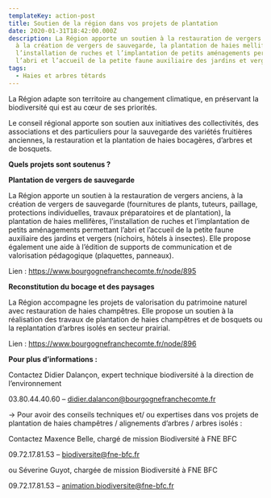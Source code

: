 ```yaml
---
templateKey: action-post
title: Soutien de la région dans vos projets de plantation
date: 2020-01-31T18:42:00.000Z
description: La Région apporte un soutien à la restauration de vergers anciens,
  à la création de vergers de sauvegarde, la plantation de haies mellifères,
  l’installation de ruches et l’implantation de petits aménagements permettant
  l’abri et l’accueil de la petite faune auxiliaire des jardins et vergers.
tags:
  - Haies et arbres têtards
---
```

La Région adapte son territoire au changement climatique, en préservant la biodiversité qui est au cœur de ses priorités.

Le conseil régional apporte son soutien aux initiatives des collectivités, des associations et des particuliers pour la sauvegarde des variétés fruitières anciennes, la restauration et la plantation de haies bocagères, d’arbres et de bosquets.

**Quels projets sont soutenus ?**

**Plantation de vergers de sauvegarde**

La Région apporte un soutien à la restauration de vergers anciens, à la création de vergers de sauvegarde (fournitures de plants, tuteurs, paillage, protections individuelles, travaux préparatoires et de plantation), la plantation de haies mellifères, l’installation de ruches et l’implantation de petits aménagements permettant l’abri et l’accueil de la petite faune auxiliaire des jardins et vergers (nichoirs, hôtels à insectes). Elle propose également une aide à l’édition de supports de communication et de valorisation pédagogique (plaquettes, panneaux).

Lien : <https://www.bourgognefranchecomte.fr/node/895>

**Reconstitution du bocage et des paysages**

La Région accompagne les projets de valorisation du patrimoine naturel avec restauration de haies champêtres. Elle propose un soutien à la réalisation des travaux de plantation de haies champêtres et de bosquets ou la replantation d’arbres isolés en secteur prairial.

Lien : <https://www.bourgognefranchecomte.fr/node/896>

**Pour plus d’informations :**

Contactez Didier Dalançon, expert technique biodiversité à la direction de l’environnement

03.80.44.40.60 – didier.dalancon@bourgognefranchecomte.fr

\-> Pour avoir des conseils techniques et/ ou expertises dans vos projets de plantation de haies champêtres / alignements d’arbres / arbres isolés :

Contactez Maxence Belle, chargé de mission Biodiversité à FNE BFC

09.72.17.81.53 – biodiversite@fne-bfc.fr

ou Séverine Guyot, chargée de mission Biodiversité à FNE BFC

09.72.17.81.53 – animation.biodiversite@fne-bfc.fr
